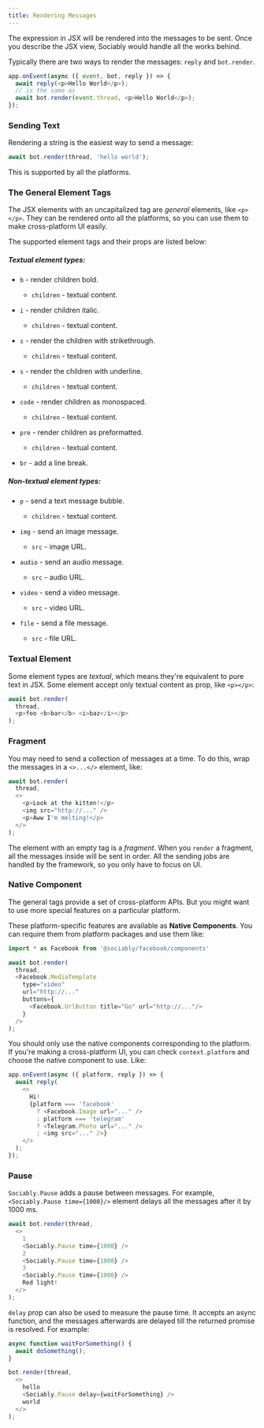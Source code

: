 ```yaml
---
title: Rendering Messages
---
```


The expression in JSX will be rendered into the messages to be sent.
Once you describe the JSX view, Sociably would handle all the works behind.

Typically there are two ways to render the messages: `reply` and `bot.render`.

```js
app.onEvent(async ({ event, bot, reply }) => {
  await reply(<p>Hello World</p>);
  // is the same as
  await bot.render(event.thread, <p>Hello World</p>);
});
```

### Sending Text

Rendering a string is the easiest way to send a message:

```js
await bot.render(thread, 'hello world');
```

This is supported by all the platforms.

### The General Element Tags

The JSX elements with an uncapitalized tag are _general_ elements, like `<p></p>`.
They can be rendered onto all the platforms,
so you can use them to make cross-platform UI easily.

The supported element tags and their props are listed below:

##### Textual element types:

- `b` - render children bold.
  - `children` - textual content.


- `i` - render children italic.
  - `children` - textual content.


- `s` - render the children with strikethrough.
  - `children` - textual content.


- `s` - render the children with underline.
  - `children` - textual content.


- `code` - render children as monospaced.
  - `children` - textual content.


- `pre` - render children as preformatted.
  - `children` - textual content.

- `br` - add a line break.

##### Non-textual element types:

- `p` - send a text message bubble.
  - `children` - textual content.

- `img` - send an image message.
  - `src` - image URL.


- `audio` - send an audio message.
  - `src` - audio URL.


- `video` - send a video message.
  - `src` - video URL.


- `file` - send a file message.
  - `src` - file URL.

### Textual Element

Some element types are *textual*,
which means they're equivalent to pure text in JSX.
Some element accept only textual content as prop,
like `<p></p>`:

```js
await bot.render(
  thread,
  <p>foo <b>bar</b> <i>baz</i></p>
);
```

### Fragment

You may need to send a collection of messages at a time.
To do this, wrap the messages in a `<>...</>` element, like:

```js
await bot.render(
  thread,
  <>
    <p>Look at the kitten!</p>
    <img src="http://..." />
    <p>Aww I'm melting!</p>
  </>
);
```

The element with an empty tag is a _fragment_.
When you `render` a fragment, all the messages inside will be sent in order.
All the sending jobs are handled by the framework,
so you only have to focus on UI.

### Native Component

The general tags provide a set of cross-platform APIs.
But you might want to use more special features on a particular platform.

These platform-specific features are available as **Native Components**.
You can require them from platform packages and use them like:

```js
import * as Facebook from '@sociably/facebook/components'

await bot.render(
  thread,
  <Facebook.MediaTemplate
    type="video"
    url="http://..."
    buttons={
      <Facebook.UrlButton title="Go" url="http://..."/>
    }
  />
);
```

You should only use the native components corresponding to the platform.
If you're making a cross-platform UI,
you can check `context.platform` and choose the native component to use.
Like:

```js
app.onEvent(async ({ platform, reply }) => {
  await reply(
    <>
      Hi!
      {platform === 'facebook'
        ? <Facebook.Image url="..." />
        : platform === 'telegram'
        ? <Telegram.Photo url="..." />
        : <img src="..." />}
    </>
  );
});
```

### Pause

`Sociably.Pause` adds a pause between messages.
For example, `<Sociably.Pause time={1000}/>` element delays all the messages after it by 1000 ms.

```js
await bot.render(thread,
  <>
    1
    <Sociably.Pause time={1000} />
    2
    <Sociably.Pause time={1000} />
    3
    <Sociably.Pause time={1000} />
    Red light!
  </>
);
```

`delay` prop can also be used to measure the pause time.
It accepts an async function, and the messages afterwards are delayed till the returned promise is resolved.
For example:

```js
async function waitForSomething() {
  await doSomething();
}

bot.render(thread,
  <>
    hello
    <Sociably.Pause delay={waitForSomething} />
    world
  </>
);
```

